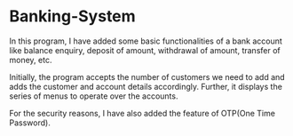 # Banking-System

In this program, I have added some basic functionalities of a bank account like balance enquiry, deposit of amount, withdrawal of amount, transfer of money, etc.

Initially, the program accepts the number of customers we need to add and adds the customer and account details accordingly. Further, it displays the series of menus to operate over the accounts.

For the security reasons, I have also added the feature of OTP(One Time Password).
